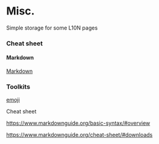 # Misc.

Simple storage for some L10N pages

### Cheat sheet

#### Markdown
[Markdown](https://github.com/MATsxm/Misc-L10N/blob/main/markdownCheatSheet.md)

### Toolkits

[emoji](https://gist.github.com/rxaviers/7360908)

Cheat sheet

https://www.markdownguide.org/basic-syntax/#overview

https://www.markdownguide.org/cheat-sheet/#downloads

